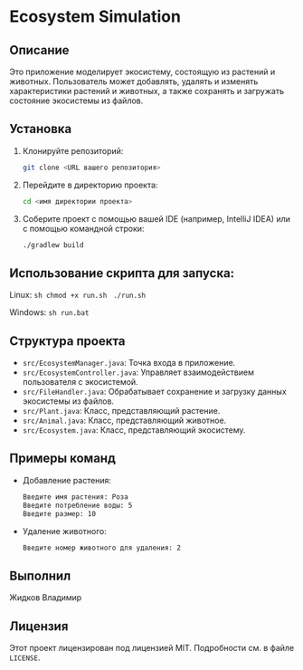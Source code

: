# Ecosystem Simulation

## Описание
Это приложение моделирует экосистему, состоящую из растений и животных. Пользователь может добавлять, удалять и изменять характеристики растений и животных, а также сохранять и загружать состояние экосистемы из файлов.

## Установка
1. Клонируйте репозиторий:
    ```sh
    git clone <URL вашего репозитория>
    ```
2. Перейдите в директорию проекта:
    ```sh
    cd <имя директории проекта>
    ```
3. Соберите проект с помощью вашей IDE (например, IntelliJ IDEA) или с помощью командной строки:
    ```sh
    ./gradlew build
    ```

## Использование скрипта для запуска:
Linux: 
    ```sh
    chmod +x run.sh
    ```
    ```
    ./run.sh
    ```
    
Windows: 
    ```sh
    run.bat
    ```
    
## Структура проекта
- `src/EcosystemManager.java`: Точка входа в приложение.
- `src/EcosystemController.java`: Управляет взаимодействием пользователя с экосистемой.
- `src/FileHandler.java`: Обрабатывает сохранение и загрузку данных экосистемы из файлов.
- `src/Plant.java`: Класс, представляющий растение.
- `src/Animal.java`: Класс, представляющий животное.
- `src/Ecosystem.java`: Класс, представляющий экосистему.

## Примеры команд
- Добавление растения:
    ```sh
    Введите имя растения: Роза
    Введите потребление воды: 5
    Введите размер: 10
    ```
- Удаление животного:
    ```sh
    Введите номер животного для удаления: 2
    ```
## Выполнил
Жидков Владимир

## Лицензия
Этот проект лицензирован под лицензией MIT. Подробности см. в файле `LICENSE`.
